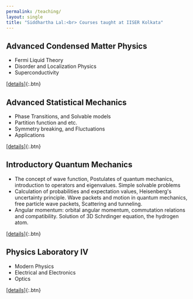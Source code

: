 ```yaml
---
permalink: /teaching/
layout: single
title: "Siddhartha Lal:<br> Courses taught at IISER Kolkata"
---
```


## Advanced Condensed Matter Physics 
- Fermi Liquid Theory
- Disorder and Localization Physics
- Superconductivity

[[details]](https://www.iiserkol.ac.in/teaching-plan/course/2022/Autumn/PH5103/){:.btn}

## Advanced Statistical Mechanics 
- Phase Transitions, and Solvable models
- Partition function and etc.
- Symmetry breaking, and Fluctuations
- Applications

[[details]](https://www.iiserkol.ac.in/teaching-plan/course/2022/Spring/PH4202/){:.btn}

## Introductory Quantum Mechanics 
- The concept of wave function, Postulates of quantum mechanics, introduction to operators and eigenvalues. Simple solvable problems
- Calculation of probabilities and expectation values, Heisenberg's uncertainty principle. Wave packets and motion in quantum mechanics, free particle wave packets, Scattering and tunneling.
- Angular momentum: orbital angular momentum, commutation relations and compatibility. Solution of 3D Schrdinger equation, the hydrogen atom.

[[details]](https://www.iiserkol.ac.in/teaching-plan/course/2023/Spring/PH2201/){:.btn}

## Physics Laboratory IV 
- Modern Physics
- Electrical and Electronics
- Optics

[[details]](https://www.iiserkol.ac.in/teaching-plan/course/2023/Spring/PH2203/){:.btn}
